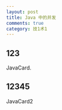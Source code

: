 ```yaml
---
layout: post
title: Java 中的并发
comments: true
category: 技1术1
---
```

## 123

JavaCard.

## 12345

JavaCard2
